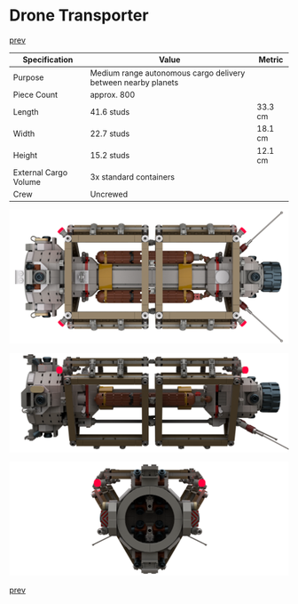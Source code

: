 # Drone Transporter

[prev](../README.md)

| Specification | Value | Metric |
|---------------|-------|--------|
| Purpose | Medium range autonomous cargo delivery between nearby planets ||
| Piece Count | approx. 800 ||
| Length | 41.6 studs | 33.3 cm |
| Width | 22.7 studs | 18.1 cm |
| Height | 15.2 studs | 12.1 cm |
| External Cargo Volume | 3x standard containers ||
| Crew | Uncrewed ||

![](drone-transporter_1.png)

![](drone-transporter_2.png)

![](drone-transporter_3.png)

[prev](../README.md)